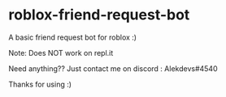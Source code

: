 # roblox-friend-request-bot

A basic friend request bot for roblox :)

Note: Does NOT work on repl.it

Need anything??
Just contact me on discord : Alekdevs#4540

Thanks for using :)
